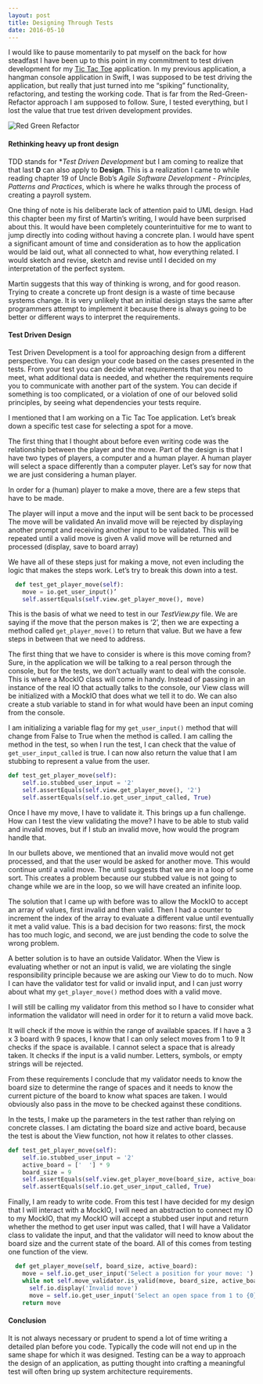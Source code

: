 ```yaml
---
layout: post
title: Designing Through Tests
date: 2016-05-10
---
```


I would like to pause momentarily to pat myself on the back for how steadfast I have been up to this point in my commitment to test driven development for my [Tic Tac Toe](https://github.com/NicoleCarpenter/tic-tac-toe-python) application. In my previous application, a hangman console application in Swift, I was supposed to be test driving the application, but really that just turned into me “spiking” functionality, refactoring, and testing the working code. That is far from the Red-Green-Refactor approach I am supposed to follow. Sure, I tested everything, but I lost the value that true test driven development provides.

![Red Green Refactor](http://marcabraham.files.wordpress.com/2012/04/06_red_green_refactor.jpg)

#### Rethinking heavy up front design

TDD stands for **Test Driven Development* but I am coming to realize that that last **D** can also apply to **Design**. This is a realization I came to while reading chapter 19 of Uncle Bob’s *Agile Software Development - Principles, Patterns and Practices*, which is where he walks through the process of creating a payroll system. 

One thing of note is his deliberate lack of attention paid to UML design. Had this chapter been my first of Martin’s writing, I would have been surprised about this. It would have been completely counterintuitive for me to want to jump directly into coding without having a concrete plan. I would have spent a significant amount of time and consideration as to how the application would be laid out, what all connected to what, how everything related. I would sketch and revise, sketch and revise until I decided on my interpretation of the perfect system. 

Martin suggests that this way of thinking is wrong, and for good reason. Trying to create a concrete up front design is a waste of time because systems change. It is very unlikely that an initial design stays the same after programmers attempt to implement it because there is always going to be better or different ways to interpret the requirements. 

#### Test Driven Design

Test Driven Development is a tool for approaching design from a different perspective. You can design your code based on the cases presented in the tests. From your test you can decide what requirements that you need to meet, what additional data is needed, and whether the requirements require you to communicate with another part of the system. You can decide if something is too complicated, or a violation of one of our beloved solid principles, by seeing what dependencies your tests require. 

I mentioned that I am working on a Tic Tac Toe application. Let’s break down a specific test case for selecting a spot for a move. 

The first thing that I thought about before even writing code was the relationship between the player and the move. Part of the design is that I have two types of players, a computer and a human player. A human player will select a space differently than a computer player. Let’s say for now that we are just considering a human player. 

In order for a (human) player to make a move, there are a few steps that have to be made.

The player will input a move and the input will be sent back to be processed
The move will be validated
An invalid move will be rejected by displaying another prompt and receiving another input to be validated. This will be repeated until a valid move is given
A valid move will be returned and processed (display, save to board array)

We have all of these steps just for making a move, not even including the logic that makes the steps work. Let’s try to break this down into a test.

```python
  def test_get_player_move(self):
    move = io.get_user_input()’
    self.assertEquals(self.view.get_player_move(), move)
```

This is the basis of what we need to test in our *TestView.py* file. We are saying if the move that the person makes is ‘2’, then we are expecting a method called `get_player_move()` to return that value. But we have a few steps in between that we need to address. 

The first thing that we have to consider is where is this move coming from? Sure, in the application we will be talking to a real person through the console, but for the tests, we don’t actually want to deal with the console. This is where a MockIO class will come in handy. Instead of passing in an instance of the real IO that actually talks to the console, our View class will be initialized with a MockIO that does what we tell it to do. We can also create a stub variable to stand in for what would have been an input coming from the console. 

I am initializing a variable flag for my `get_user_input()` method that will change from False to True when the method is called. I am calling the method in the test, so when I run the test, I can check that the value of `get_user_input_called` is true. I can now also return the value that I am stubbing to represent a value from the user. 

```python
def test_get_player_move(self):
    self.io.stubbed_user_input = '2'
    self.assertEquals(self.view.get_player_move(), '2')
    self.assertEquals(self.io.get_user_input_called, True)
```


Once I have my move, I have to validate it. This brings up a fun challenge. How can I test the view validating the move? I have to be able to stub valid and invalid moves, but if I stub an invalid move, how would the program handle that. 

In our bullets above, we mentioned that an invalid move would not get processed, and that the user would be asked for another move. This would continue *until* a valid move. The until suggests that we are in a loop of some sort. This creates a problem because our stubbed value is not going to change while we are in the loop, so we will have created an infinite loop. 

The solution that I came up with before was to allow the MockIO to accept an array of values, first invalid and then valid. Then I had a counter to increment the index of the array to evaluate a different value until eventually it met a valid value. This is a bad decision for two reasons: first, the mock has too much logic, and second, we are just bending the code to solve the wrong problem. 

A better solution is to have an outside Validator. When the View is evaluating whether or not an input is valid, we are violating the single responsibility principle because we are asking our View to do to much. Now I can have the validator test for valid or invalid input, and I can just worry about what my `get_player_move()` method does with a valid move. 

I will still be calling my validator from this method so I have to consider what information the validator will need in order for it to return a valid move back.

It will check if the move is within the range of available spaces. If I have a 3 x 3 board with 9 spaces, I know that I can only select moves from 1 to 9
It checks if the space is available. I cannot select a space that is already taken.
It checks if the input is a valid number. Letters, symbols, or empty strings will be rejected. 

From these requirements I conclude that my validator needs to know the board size to determine the range of spaces and it needs to know the current picture of the board to know what spaces are taken. I would obviously also pass in the move to be checked against these conditions. 

In the tests, I make up the parameters in the test rather than relying on concrete classes. I am dictating the board size and active board, because the test is about the View function, not how it relates to other classes. 

```python
def test_get_player_move(self):
    self.io.stubbed_user_input = '2'
    active_board = ['  '] * 9
    board_size = 9
    self.assertEquals(self.view.get_player_move(board_size, active_board), '2')
    self.assertEquals(self.io.get_user_input_called, True)
```

Finally, I am ready to write code. From this test I have decided for my design that I will interact with a MockIO, I will need an abstraction to connect my IO to my MockIO, that my MockIO will accept a stubbed user input and return whether the method to get user input was called, that I will have a Validator class to validate the input, and that the validator will need to know about the board size and the current state of the board. All of this comes from testing one function of the view. 

```python
  def get_player_move(self, board_size, active_board):
    move = self.io.get_user_input('Select a position for your move: ')
    while not self.move_validator.is_valid(move, board_size, active_board):
      self.io.display('Invalid move')
      move = self.io.get_user_input('Select an open space from 1 to {0}: '.format(board_size))
    return move
```

#### Conclusion

It is not always necessary or prudent to spend a lot of time writing a detailed plan before you code. Typically the code will not end up in the same shape for which it was designed. Testing can be a way to approach the design of an application, as putting thought into crafting a meaningful test will often bring up system architecture requirements. 

